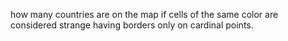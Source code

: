 how many countries are on the map 
if cells of the same color are considered strange having borders only on cardinal points.

